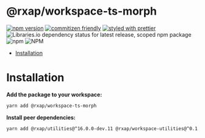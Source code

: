 # @rxap/workspace-ts-morph

[![npm version](https://img.shields.io/npm/v/@rxap/workspace-ts-morph?style=flat-square)](https://www.npmjs.com/package/@rxap/workspace-ts-morph)
[![commitizen friendly](https://img.shields.io/badge/commitizen-friendly-brightgreen.svg?style=flat-square)](https://commitizen.github.io/cz-cli/)
[![styled with prettier](https://img.shields.io/badge/styled_with-prettier-ff69b4.svg?style=flat-square)](https://github.com/prettier/prettier)
![Libraries.io dependency status for latest release, scoped npm package](https://img.shields.io/librariesio/release/npm/@rxap/workspace-ts-morph)
![npm](https://img.shields.io/npm/dm/@rxap/workspace-ts-morph)
![NPM](https://img.shields.io/npm/l/@rxap/workspace-ts-morph)

- [Installation](#installation)

# Installation

**Add the package to your workspace:**
```bash
yarn add @rxap/workspace-ts-morph
```
**Install peer dependencies:**
```bash
yarn add @rxap/utilities@^16.0.0-dev.11 @rxap/workspace-utilities@^0.1.0-dev.5 ts-morph@^18.0.0 
```
